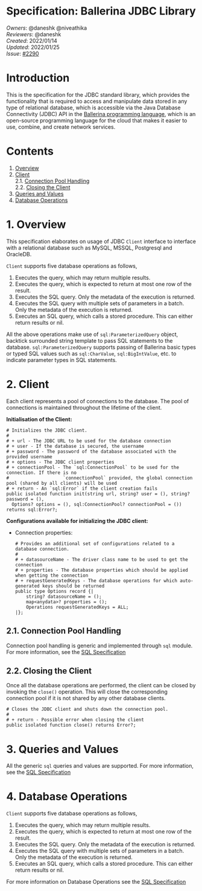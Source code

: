 # Specification: Ballerina JDBC Library

_Owners_: @daneshk @niveathika  
_Reviewers_: @daneshk  
_Created_: 2022/01/14   
_Updated_: 2022/01/25  
_Issue_: [#2290](https://github.com/ballerina-platform/ballerina-standard-library/issues/2290)

# Introduction

This is the specification for the JDBC standard library, which provides the functionality that is required to access and 
manipulate data stored in any type of relational database, which is accessible via the Java Database Connectivity (JDBC)
API in the [Ballerina programming language](https://ballerina.io/), which is an open-source programming
language for the cloud that makes it easier to use, combine, and create network services.

# Contents

1. [Overview](#1-overview)
2. [Client](#2-client)  
   2.1. [Connection Pool Handling](#21-connection-pool-handling)  
   2.2. [Closing the Client](#22-closing-the-client)
3. [Queries and Values](#3-queries-and-values)  
4. [Database Operations](#4-database-operations)

# 1. Overview

This specification elaborates on usage of JDBC `Client` interface to interface with a relational database such as MySQL, 
MSSQL, Postgresql and OracleDB.

`Client` supports five database operations as follows,
1. Executes the query, which may return multiple results.
2. Executes the query, which is expected to return at most one row of the result.
3. Executes the SQL query. Only the metadata of the execution is returned.
4. Executes the SQL query with multiple sets of parameters in a batch. Only the metadata of the execution is returned.
5. Executes an SQL query, which calls a stored procedure. This can either return results or nil.

All the above operations make use of `sql:ParameterizedQuery` object, backtick surrounded string template to pass
SQL statements to the database. `sql:ParameterizedQuery` supports passing of Ballerina basic types or typed SQL values 
such as `sql:CharValue`, `sql:BigIntValue`, etc. to indicate parameter types in SQL statements.

# 2. Client

Each client represents a pool of connections to the database. The pool of connections is maintained throughout the
lifetime of the client.

**Initialisation of the Client:**
```ballerina
# Initializes the JDBC client.
#
# + url - The JDBC URL to be used for the database connection
# + user - If the database is secured, the username
# + password - The password of the database associated with the provided username
# + options - The JDBC client properties
# + connectionPool - The `sql:ConnectionPool` to be used for the connection. If there is no
#                    `connectionPool` provided, the global connection pool (shared by all clients) will be used
# + return - An `sql:Error` if the client creation fails
public isolated function init(string url, string? user = (), string? password = (),
  Options? options = (), sql:ConnectionPool? connectionPool = ()) returns sql:Error?;
```

**Configurations available for initializing the JDBC client:**
* Connection properties:
   ```ballerina
   # Provides an additional set of configurations related to a database connection.
   #
   # + datasourceName - The driver class name to be used to get the connection
   # + properties - The database properties which should be applied when getting the connection
   # + requestGeneratedKeys - The database operations for which auto-generated keys should be returned
   public type Options record {|
       string? datasourceName = ();
       map<anydata>? properties = ();
       Operations requestGeneratedKeys = ALL;
   |};
   ```

## 2.1. Connection Pool Handling

Connection pool handling is generic and implemented through `sql` module. For more information, see the 
[SQL Specification](https://github.com/ballerina-platform/module-ballerina-sql/blob/master/docs/spec/spec.md#21-connection-pool-handling)

## 2.2. Closing the Client

Once all the database operations are performed, the client can be closed by invoking the `close()`
operation. This will close the corresponding connection pool if it is not shared by any other database clients.

   ```ballerina
   # Closes the JDBC client and shuts down the connection pool.
   #
   # + return - Possible error when closing the client
   public isolated function close() returns Error?;
   ```

# 3. Queries and Values

All the generic `sql` queries and values are supported. For more information, see the 
[SQL Specification](https://github.com/ballerina-platform/module-ballerina-sql/blob/master/docs/spec/spec.md#3-queries-and-values)

# 4. Database Operations

`Client` supports five database operations as follows,
1. Executes the query, which may return multiple results.
2. Executes the query, which is expected to return at most one row of the result.
3. Executes the SQL query. Only the metadata of the execution is returned.
4. Executes the SQL query with multiple sets of parameters in a batch. Only the metadata of the execution is returned.
5. Executes an SQL query, which calls a stored procedure. This can either return results or nil.

For more information on Database Operations see the [SQL Specification](https://github.com/ballerina-platform/module-ballerina-sql/blob/master/docs/spec/spec.md#4-database-operations)
